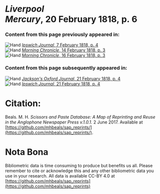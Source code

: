 # *Liverpool Mercury*, 20 February 1818, p. 6  
  
### Content from this page previously appeared in:  
![Hand](http://scissorsandpaste.net/wp-content/uploads/2017/06/smallhandpointer.png) [*Ipswich Journal*, 7 February 1818, p. 4](https://mhbeals.github.io/sap_html/Ipswich-Journal/Ipswich-Journal-7-February-1818-p-4)  
![Hand](http://scissorsandpaste.net/wp-content/uploads/2017/06/smallhandpointer.png) [*Morning Chronicle*, 14 February 1818, p. 3](https://mhbeals.github.io/sap_html/Morning-Chronicle/Morning-Chronicle-14-February-1818-p-3)  
![Hand](http://scissorsandpaste.net/wp-content/uploads/2017/06/smallhandpointer.png) [*Morning Chronicle*, 16 February 1818, p. 3](https://mhbeals.github.io/sap_html/Morning-Chronicle/Morning-Chronicle-16-February-1818-p-3)  
  
### Content from this page subsequently appeared in:  
![Hand](http://scissorsandpaste.net/wp-content/uploads/2017/06/smallhandpointer.png) [*Jackson's Oxford Journal*, 21 February 1818, p. 4](https://mhbeals.github.io/sap_html/Jackson's-Oxford-Journal/Jackson's-Oxford-Journal-21-February-1818-p-4)  
![Hand](http://scissorsandpaste.net/wp-content/uploads/2017/06/smallhandpointer.png) [*Ipswich Journal*, 21 February 1818, p. 4](https://mhbeals.github.io/sap_html/Ipswich-Journal/Ipswich-Journal-21-February-1818-p-4)  


# Citation: 

Beals. M. H. *Scissors and Paste Database: A Map of Reprinting and Reuse in the Anglophone Newspaper Press v.1.0.1.* 2 June 2017. Available at [https://github.com/mhbeals/sap_reprints/](https://github.com/mhbeals/sap_reprints/). 

# Nota Bona

Bibliometric data is time consuming to produce but benefits us all. Please remember to cite or acknowledge this and any other bibliometric data you use in your research. All data is available CC-BY 4.0 at [https://github.com/mhbeals/sap_reprints](https://github.com/mhbeals/sap_reprints)